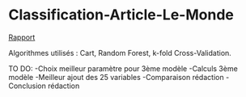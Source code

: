# Classification-Article-Le-Monde

[Rapport](https://okacola.github.io/Classification-Article-Le-Monde/Classification.html)

Algorithmes utilisés : Cart, Random Forest, k-fold Cross-Validation.

TO DO:
-Choix meilleur paramètre pour 3ème modèle
-Calculs 3ème modèle
-Meilleur ajout des 25 variables
-Comparaison rédaction
-Conclusion rédaction
